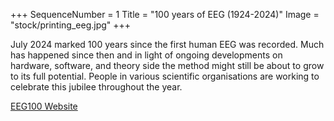 +++
SequenceNumber =  1
Title = "100 years of EEG (1924-2024)"
Image = "stock/printing_eeg.jpg"
+++

July 2024 marked 100 years since the first human EEG was recorded.
Much has happened since then and in light of ongoing developments on hardware, software, and theory side the method might still be about to grow to its full potential. People in various scientific organisations are working to celebrate this jubilee throughout the year.

<a href="https://eeg100.org" target="_blank">EEG100 Website</a>
